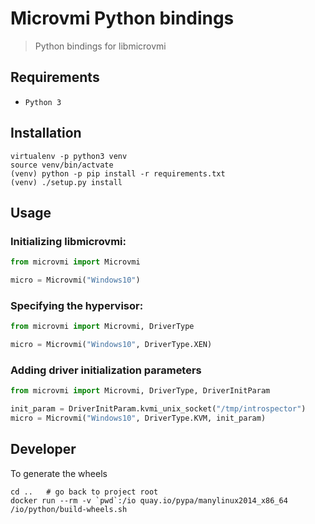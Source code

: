 # Microvmi Python bindings

> Python bindings for libmicrovmi

## Requirements

- `Python 3`

## Installation

~~~
virtualenv -p python3 venv
source venv/bin/actvate
(venv) python -p pip install -r requirements.txt
(venv) ./setup.py install
~~~

## Usage

### Initializing libmicrovmi:

~~~Python
from microvmi import Microvmi

micro = Microvmi("Windows10")
~~~

### Specifying the hypervisor:

~~~Python
from microvmi import Microvmi, DriverType

micro = Microvmi("Windows10", DriverType.XEN)
~~~

### Adding driver initialization parameters

~~~Python
from microvmi import Microvmi, DriverType, DriverInitParam

init_param = DriverInitParam.kvmi_unix_socket("/tmp/introspector")
micro = Microvmi("Windows10", DriverType.KVM, init_param)
~~~

## Developer

To generate the wheels

~~~shell
cd ..   # go back to project root
docker run --rm -v `pwd`:/io quay.io/pypa/manylinux2014_x86_64 /io/python/build-wheels.sh
~~~
